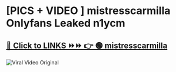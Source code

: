 
 # [PICS + VIDEO ] mistresscarmilla Onlyfans Leaked n1ycm

## <h2><a href="https://clipsfans.com/mistresscarmilla&ref=git">🔗 Click to LINKS ⏩⏩ 👉 🟢 mistresscarmilla </a></h2>

<a href="https://clipsfans.com/mistresscarmilla&ref=git" rel="nofollow" data-target="animated-image.originalLink"><img src="https://i.ibb.co.com/xMMVF88/686577567.gif" alt="Viral Video Original" style="max-width: 100%; display: inline-block;" data-target="animated-image.originalImage"></a>

